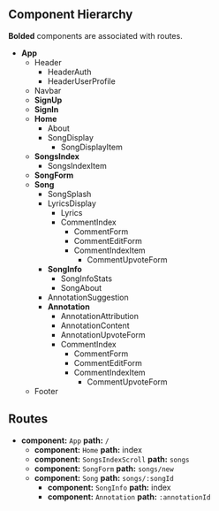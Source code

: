## Component Hierarchy

**Bolded** components are associated with routes.

* **App**
  * Header
    * HeaderAuth
    * HeaderUserProfile
  * Navbar
  * **SignUp**
  * **SignIn**
  * **Home**
    * About
    * SongDisplay
      * SongDisplayItem
  * **SongsIndex**
    * SongsIndexItem
  * **SongForm**
  * **Song**
    * SongSplash
    * LyricsDisplay
      * Lyrics
      * CommentIndex
        * CommentForm
        * CommentEditForm
        * CommentIndexItem
          * CommentUpvoteForm
    * **SongInfo**
      * SongInfoStats
      * SongAbout
    * AnnotationSuggestion
    * **Annotation**
      * AnnotationAttribution
      * AnnotationContent
      * AnnotationUpvoteForm
      * CommentIndex
        * CommentForm
        * CommentEditForm
        * CommentIndexItem
          * CommentUpvoteForm
  * Footer

## Routes

* **component:** `App` **path:** `/`
  * **component:** `Home` **path:** index
  * **component:** `SongsIndexScroll` **path:** `songs`
  * **component:** `SongForm` **path:** `songs/new`
  * **component:** `Song` **path:** `songs/:songId`
    * **component:** `SongInfo` **path:** index
    * **component:** `Annotation` **path:** `:annotationId`
